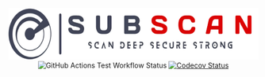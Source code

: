 <!-- markdownlint-disable MD033 MD041 -->
<div align="center">
  <picture>
    <source media="(prefers-color-scheme: dark)" srcset="https://github.com/eredotpkfr/subscan/blob/main/assets/logo-light.png">
    <img alt="Subscan Logo" height="105px" src="https://github.com/eredotpkfr/subscan/blob/main/assets/logo-dark.png">
  </picture>
</div>
<div align="center">
  <picture>
    <source media="(prefers-color-scheme: dark)" srcset="https://img.shields.io/github/actions/workflow/status/eredotpkfr/subscan/rust-test.yml?label=test&logo=Github&labelColor=dc0000&color=e6e6e6">
    <img alt="GitHub Actions Test Workflow Status" src="https://img.shields.io/github/actions/workflow/status/eredotpkfr/subscan/rust-test.yml?label=test&logo=Github&labelColor=42445a&color=e6e6e6">
  </picture>
  <a href="https://app.codecov.io/gh/eredotpkfr/subscan">
    <picture>
      <source media="(prefers-color-scheme: dark)" srcset="https://img.shields.io/codecov/c/gh/eredotpkfr/subscan?labelColor=dc0000&color=e6e6e6">
      <img alt="Codecov Status" src="https://img.shields.io/codecov/c/gh/eredotpkfr/subscan?labelColor=42445a&color=e6e6e6">
    </picture>
  </a>
</div>
<!-- markdownlint-enable MD033 MD041 -->
